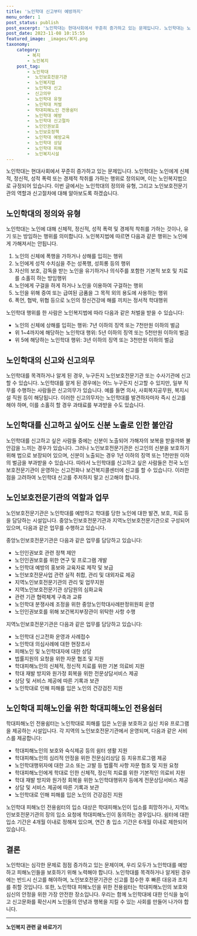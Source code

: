 ```yaml
---
title: '노인학대 신고부터 예방까지'
menu_order: 1
post_status: publish
post_excerpt: '노인학대는 현대사회에서 꾸준히 증가하고 있는 문제입니다. 노인학대는 노인에게 신체적, 정신적, 성적 폭력 또는 경제적 착취를 가하는 행위로 정의되며, 이는 노인복지법으로 규정되어 있습니다. 이번 글에서는 노인학대의 정의와 유형, 그리고 노인보호전문기관의 역할과 신고절차에 대해 알아보도록 하겠습니다.'
post_date: 2023-11-08 10:15:55
featured_image: _images/복지.png
taxonomy:
    category:
        - 복지
        - 노인복지
    post_tag:
        - 노인학대
        -  노인보호전문기관
        -  노인복지법
        -  노인학대 신고
        -  신고의무
        -  노인학대 유형
        -  노인학대 처벌
        -  학대피해노인 전용쉼터
        -  노인학대 예방
        -  노인학대 신고절차
        -  노인인권보호
        -  노인보호정책
        -  노인학대 예방교육
        -  노인학대 상담
        -  노인학대 피해
        -  노인복지시설
---
```



노인학대는 현대사회에서 꾸준히 증가하고 있는 문제입니다. 노인학대는 노인에게 신체적, 정신적, 성적 폭력 또는 경제적 착취를 가하는 행위로 정의되며, 이는 노인복지법으로 규정되어 있습니다. 이번 글에서는 노인학대의 정의와 유형, 그리고 노인보호전문기관의 역할과 신고절차에 대해 알아보도록 하겠습니다.

## 노인학대의 정의와 유형
노인학대는 노인에 대해 신체적, 정신적, 성적 폭력 및 경제적 착취를 가하는 것이나, 유기 또는 방임하는 행위를 의미합니다. 노인복지법에 따르면 다음과 같은 행위는 노인에게 가해져서는 안됩니다.

1. 노인의 신체에 폭행을 가하거나 상해를 입히는 행위
2. 노인에게 성적 수치심을 주는 성폭행, 성희롱 등의 행위
3. 자신의 보호, 감독을 받는 노인을 유기하거나 의식주를 포함한 기본적 보호 및 치료를 소홀히 하는 방임행위
4. 노인에게 구걸을 하게 하거나 노인을 이용하여 구걸하는 행위
5. 노인을 위해 증여 또는 급여된 금품을 그 목적 외의 용도에 사용하는 행위
6. 폭언, 협박, 위협 등으로 노인의 정신건강에 해를 끼치는 정서적 학대행위

노인학대 행위를 한 사람은 노인복지법에 따라 다음과 같은 처벌을 받을 수 있습니다:

- 노인의 신체에 상해를 입히는 행위: 7년 이하의 징역 또는 7천만원 이하의 벌금
- 위 1~4까지에 해당하는 노인학대 행위: 5년 이하의 징역 또는 5천만원 이하의 벌금
- 위 5에 해당하는 노인학대 행위: 3년 이하의 징역 또는 3천만원 이하의 벌금

## 노인학대의 신고와 신고의무
노인학대를 목격하거나 알게 된 경우, 누구든지 노인보호전문기관 또는 수사기관에 신고할 수 있습니다. 노인학대를 알게 된 경우에는 어느 누구든지 신고할 수 있지만, 일부 직무를 수행하는 사람들은 신고의무가 있습니다. 예를 들면 의사, 사회복지공무원, 복지시설 직원 등이 해당됩니다. 이러한 신고의무자는 노인학대를 발견하자마자 즉시 신고를 해야 하며, 이를 소홀히 할 경우 과태료를 부과받을 수도 있습니다.

## 노인학대를 신고하고 싶어도 신분 노출로 인한 불안감
노인학대를 신고하고 싶은 사람들 중에는 신분이 노출되어 가해자의 보복을 받을까봐 불안감을 느끼는 경우가 있습니다. 그러나 노인보호전문기관은 신고인의 신분을 보호하기 위해 법으로 보장되어 있으며, 신분이 노출되는 경우 1년 이하의 징역 또는 1천만원 이하의 벌금을 부과받을 수 있습니다. 따라서 노인학대를 신고하고 싶은 사람들은 전국 노인보호전문기관이 운영하는 신고전화나 보건복지콜센터에 신고를 할 수 있습니다. 이러한 점을 고려하여 노인학대 신고를 주저하지 말고 신고해야 합니다.

## 노인보호전문기관의 역할과 업무

노인보호전문기관은 노인학대를 예방하고 학대를 당한 노인에 대한 발견, 보호, 치료 등을 담당하는 시설입니다. 중앙노인보호전문기관과 지역노인보호전문기관으로 구성되어 있으며, 다음과 같은 업무를 수행하고 있습니다.

중앙노인보호전문기관은 다음과 같은 업무를 담당하고 있습니다:
- 노인인권보호 관련 정책 제안
- 노인인권보호를 위한 연구 및 프로그램 개발
- 노인학대 예방의 홍보와 교육자료 제작 및 보급
- 노인보호전문사업 관련 실적 취합, 관리 및 대외자료 제공
- 지역노인보호전문기관의 관리 및 업무지원
- 지역노인보호전문기관 상담원의 심화교육
- 관련 기관 협력체계 구축과 교류
- 노인학대 분쟁사례 조정을 위한 중앙노인학대사례판정위원회 운영
- 노인인권보호를 위해 보건복지부장관이 위탁한 사항 수행

지역노인보호전문기관은 다음과 같은 업무를 담당하고 있습니다:
- 노인학대 신고전화 운영과 사례접수
- 노인학대 의심사례에 대한 현장조사
- 피해노인 및 노인학대자에 대한 상담
- 법률지원의 요청을 위한 자문 협조 및 지원
- 학대피해노인의 신체적, 정신적 치료를 위한 기본 의료비 지원
- 학대 재발 방지와 원가정 회복을 위한 전문상담서비스 제공
- 상담 및 서비스 제공에 따른 기록과 보관
- 노인학대로 인해 피해를 입은 노인의 건강검진 지원

## 노인학대 피해노인을 위한 학대피해노인 전용쉼터

학대피해노인 전용쉼터는 노인학대로 피해를 입은 노인을 보호하고 심신 치유 프로그램을 제공하는 시설입니다. 각 지역의 노인보호전문기관에서 운영되며, 다음과 같은 서비스를 제공합니다:

- 학대피해노인의 보호와 숙식제공 등의 쉼터 생활 지원
- 학대피해노인의 심리적 안정을 위한 전문심리상담 등 치유프로그램 제공
- 노인학대행위자에 대한 고소 또는 고발 등 법률적 사항 자문 협조 및 지원 요청
- 학대피해노인에게 학대로 인한 신체적, 정신적 치료를 위한 기본적인 의료비 지원
- 학대 재발 방지와 원가정 회복을 위한 노인학대행위자 등에게 전문상담서비스 제공
- 상담 및 서비스 제공에 따른 기록과 보관
- 노인학대로 인해 피해를 입은 노인의 건강검진 지원

노인학대 피해노인 전용쉼터의 입소 대상은 학대피해노인이 입소를 희망하거나, 지역노인보호전문기관의 장의 입소 요청에 학대피해노인이 동의하는 경우입니다. 쉼터에 대한 입소 기간은 4개월 이내로 정해져 있으며, 연간 총 입소 기간은 6개월 이내로 제한되어 있습니다.

## 결론
노인학대는 심각한 문제로 점점 증가하고 있는 문제이며, 우리 모두가 노인학대를 예방하고 피해노인들을 보호하기 위해 노력해야 합니다. 노인학대를 목격하거나 알게된 경우에는 반드시 신고를 해야하며, 노인보호전문기관은 신고를 접수한 후 빠른 대응과 조치를 취할 것입니다. 또한, 노인학대 피해노인을 위한 전용쉼터는 학대피해노인의 보호와 심신의 안정을 위한 가장 안전한 장소입니다. 우리는 함께 노인학대에 대한 인식을 높이고 신고문화를 확산시켜 노인들의 안녕과 행복을 지킬 수 있는 사회를 만들어 나가야 합니다.
                       
<!-- wp:separator -->
<hr class="wp-block-separator has-alpha-channel-opacity"/>
<!-- /wp:separator -->

<!-- wp:group {"backgroundColor":"base","layout":{"type":"constrained"}} -->
<div class="wp-block-group has-base-background-color has-background"><!-- wp:paragraph {"align":"center","fontSize":"medium"} -->
<p class="has-text-align-center has-large-font-size"><strong>노인복지 관련 글 바로가기</strong></p>
<!-- /wp:paragraph -->


<!-- wp:latest-posts
{"categories":[{"id":15998,"count":19,"description":"","link":"https://uknowlaw.com/category/%eb%85%b8%ec%9d%b8%eb%b3%b5%ec%a7%80/","name":"노인복지","slug":"노인복지","taxonomy":"category","parent":0,"meta":[],"_links":{"self":[{"href":"https://uknowlaw.com/wp-json/wp/v2/categories/15998"}],"collection":[{"href":"https://uknowlaw.com/wp-json/wp/v2/categories"}],"about":[{"href":"https://uknowlaw.com/wp-json/wp/v2/taxonomies/category"}],"wp:post_type":[{"href":"https://uknowlaw.com/wp-json/wp/v2/posts?categories=15998"}],"curies":[{"name":"wp","href":"https://api.w.org/{rel}","templated":true}]}}],"postsToShow":100,"excerptLength":28,"postLayout":"grid","columns":2,"featuredImageAlign":"left","featuredImageSizeSlug":"large","fontSize":"small"} /--></div>
<!-- /wp:group -->